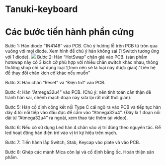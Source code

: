 # Tanuki-keyboard
# Các bước tiến hành phần cứng
Bước 1: Hàn diode “1N4148” vào PCB. Chú ý hướng lỗ trên PCB từ tròn qua vuông với mọi diode. Xem hình để chú ý hàn không sai (1 Switch tương ứng với 1 diode).
<img src="(https://i.imgur.com/vs4g9g9.jpg)">
Bước 2: Hàn “HotSwap” chân giả vào PCB. (sản phẩm hotswap này có 3 kích cỡ phù hợp với nhiều chân switch khác nhau, thông thường shop chỉ sử dụng loại 1,1mm nên sẽ là loại này được giao)."Liên hệ để thay đổi chân kích cỡ khác nếu muốn"

Bước 3: Hàn chân “Reset” và “Điện trở” vào PCB.

Bước 4: Hàn “Atmega32u4” vào PCB. (Chú ý: nên tính toán cẩn thận để tránh hàn sai, chênh mạch đoạn này sửa lại rất mất thời gian).

Bước 5: Hàn cố định cổng kết nối Type C cái ngõ ra vào PCB và tiếp tục hàn dây 4 lõi nối tiếp vào đầu đực để cắm vào “Atmega32u4”. (Đây là 1 đoạn nối dài từ “Atmega32u4” ra ngoài, xem thao tác thêm tại video).

Bước 6: Nếu có sử dụng Led hàn 4 chân vào vị trí đúng theo nguyên tác. Để led hoạt động hàn điện trở vào vị trí ký hiệu trên mạch.

Bước 7: Tiến hành lắp Switch, Stab, Keycap vào plate và vào PCB.

Bước 8: Ghép các mảnh Mica còn lại và cố định bằng ốc. Hoàn thiện sản phẩm.

